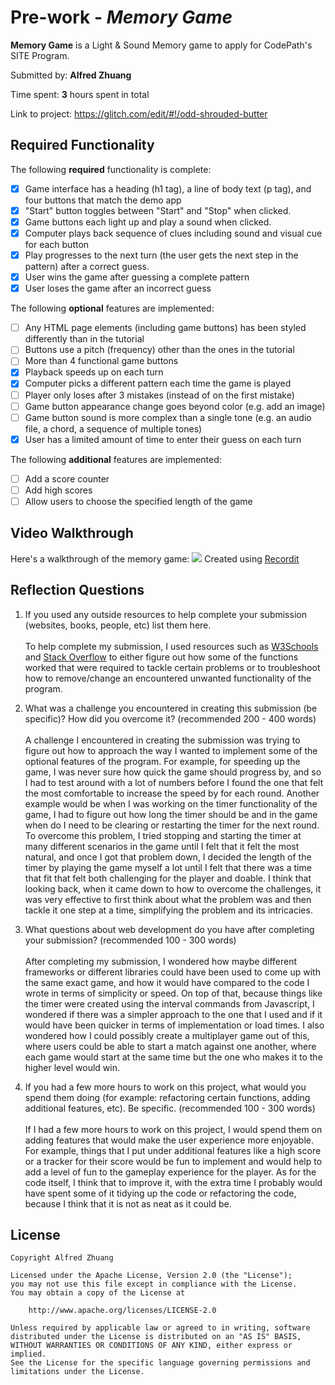 # Pre-work - _Memory Game_

**Memory Game** is a Light & Sound Memory game to apply for CodePath's SITE Program.

Submitted by: **Alfred Zhuang**

Time spent: **3** hours spent in total

Link to project: https://glitch.com/edit/#!/odd-shrouded-butter

## Required Functionality

The following **required** functionality is complete:

- [x] Game interface has a heading (h1 tag), a line of body text (p tag), and four buttons that match the demo app
- [x] "Start" button toggles between "Start" and "Stop" when clicked.
- [x] Game buttons each light up and play a sound when clicked.
- [x] Computer plays back sequence of clues including sound and visual cue for each button
- [x] Play progresses to the next turn (the user gets the next step in the pattern) after a correct guess.
- [x] User wins the game after guessing a complete pattern
- [x] User loses the game after an incorrect guess

The following **optional** features are implemented:

- [ ] Any HTML page elements (including game buttons) has been styled differently than in the tutorial
- [ ] Buttons use a pitch (frequency) other than the ones in the tutorial
- [ ] More than 4 functional game buttons
- [x] Playback speeds up on each turn
- [x] Computer picks a different pattern each time the game is played
- [ ] Player only loses after 3 mistakes (instead of on the first mistake)
- [ ] Game button appearance change goes beyond color (e.g. add an image)
- [ ] Game button sound is more complex than a single tone (e.g. an audio file, a chord, a sequence of multiple tones)
- [x] User has a limited amount of time to enter their guess on each turn

The following **additional** features are implemented:

- [ ] Add a score counter
- [ ] Add high scores
- [ ] Allow users to choose the specified length of the game

## Video Walkthrough

Here's a walkthrough of the memory game:
![](http://g.recordit.co/JDjDpHy0Ln.gif)
Created using <a href="https://recordit.co/">Recordit</a>

## Reflection Questions

1. If you used any outside resources to help complete your submission (websites, books, people, etc) list them here. <br><br>
To help complete my submission, I used resources such as <a href="w3schools.com">W3Schools</a> and <a href="stackoverflow.com">Stack Overflow</a> to either figure out how some of the functions worked that were required to tackle certain problems or to troubleshoot how to remove/change an encountered unwanted functionality of the program.

2. What was a challenge you encountered in creating this submission (be specific)? How did you overcome it? (recommended 200 - 400 words) <br><br>
A challenge I encountered in creating the submission was trying to figure out how to approach the way I wanted to implement some of the optional features of the program. For example, for speeding up the game, I was never sure how quick the game should progress by, and so I had to test around with a lot of numbers before I found the one that felt the most comfortable to increase the speed by for each round. Another example would be when I was working on the timer functionality of the game, I had to figure out how long the timer should be and in the game when do I need to be clearing or restarting the timer for the next round. To overcome this problem, I tried stopping and starting the timer at many different scenarios in the game until I felt that it felt the most natural, and once I got that problem down, I decided the length of the timer by playing the game myself a lot until I felt that there was a time that fit that felt both challenging for the player and doable. I think that looking back, when it came down to how to overcome the challenges, it was very effective to first think about what the problem was and then tackle it one step at a time, simplifying the problem and its intricacies. 

3. What questions about web development do you have after completing your submission? (recommended 100 - 300 words) <br><br>
After completing my submission, I wondered how maybe different frameworks or different libraries could have been used to come up with the same exact game, and how it would have compared to the code I wrote in terms of simplicity or speed. On top of that, because things like the timer were created using the interval commands from Javascript, I wondered if there was a simpler approach to the one that I used and if it would have been quicker in terms of implementation or load times. I also wondered how I could possibly create a multiplayer game out of this, where users could be able to start a match against one another, where each game would start at the same time but the one who makes it to the higher level would win. 

4. If you had a few more hours to work on this project, what would you spend them doing (for example: refactoring certain functions, adding additional features, etc). Be specific. (recommended 100 - 300 words) <br><br>
If I had a few more hours to work on this project, I would spend them on adding features that would make the user experience more enjoyable. For example, things that I put under additional features like a high score or a tracker for their score would be fun to implement and would help to add a level of fun to the gameplay experience for the player. As for the code itself, I think that to improve it, with the extra time I probably would have spent some of it tidying up the code or refactoring the code, because I think that it is not as neat as it could be.

## License

    Copyright Alfred Zhuang

    Licensed under the Apache License, Version 2.0 (the "License");
    you may not use this file except in compliance with the License.
    You may obtain a copy of the License at

        http://www.apache.org/licenses/LICENSE-2.0

    Unless required by applicable law or agreed to in writing, software
    distributed under the License is distributed on an "AS IS" BASIS,
    WITHOUT WARRANTIES OR CONDITIONS OF ANY KIND, either express or implied.
    See the License for the specific language governing permissions and
    limitations under the License.

